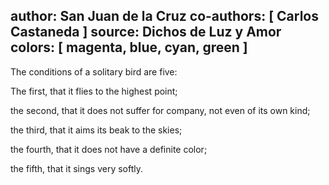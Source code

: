author: San Juan de la Cruz
co-authors: [ Carlos Castaneda ]
source: Dichos de Luz y Amor
colors: [ magenta, blue, cyan, green ]
---
The conditions of a solitary bird are five:

The first, that it flies to the highest point;

the second, that it does not suffer for company,
  not even of its own kind;

the third, that it aims its beak to the skies;

the fourth, that it does not have a definite color;

the fifth, that it sings very softly.
